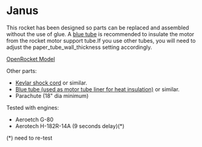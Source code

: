 # Janus

This rocket has been designed so parts can be replaced and assembled without the use of glue. A [blue tube](https://www.alwaysreadyrocketry.com/) is recommended to insulate the motor from the rocket motor support tube.If you use other tubes, you will need to adjust the paper_tube_wall_thickness setting accordingly.

[OpenRocket Model](./OpenRocket-29mm.pdf)

Other parts:
* [Kevlar shock cord](https://www.amazon.com/gp/product/B00OVI9XE6/) or similar.
* [Blue tube (used as motor tube liner for heat insulation)](https://www.alwaysreadyrocketry.com/) or similar.
* Parachute (18" dia minimum)

Tested with engines:
* Aeroetch G-80
* Aerotech H-182R-14A  (9 seconds delay)(*)




(*) need to re-test



